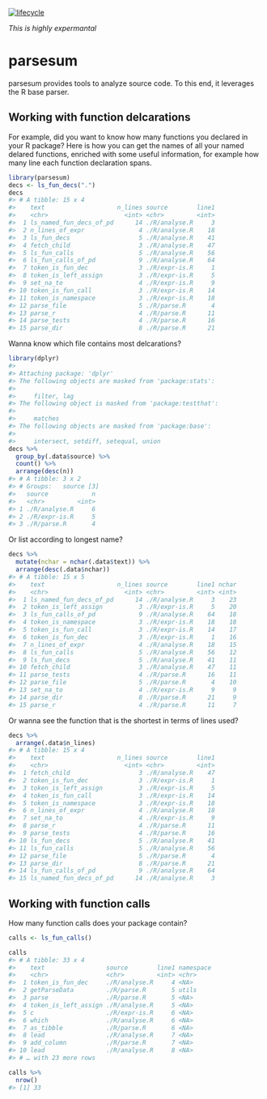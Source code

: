 
<!-- README.md is generated from README.Rmd. Please edit that file -->

[![lifecycle](https://img.shields.io/badge/lifecycle-experimental-orange.svg)](https://www.tidyverse.org/lifecycle/#experimental)

*This is highly expermantal*

# parsesum

parsesum provides tools to analyze source code. To this end, it
leverages the R base parser.

## Working with function delcarations

For example, did you want to know how many functions you declared in
your R package? Here is how you can get the names of all your named
delared functions, enriched with some useful information, for example
how many line each function declaration spans.

``` r
library(parsesum)
decs <- ls_fun_decs(".")
decs
#> # A tibble: 15 x 4
#>    text                    n_lines source        line1
#>    <chr>                     <int> <chr>         <int>
#>  1 ls_named_fun_decs_of_pd      14 ./R/analyse.R     3
#>  2 n_lines_of_expr               4 ./R/analyse.R    18
#>  3 ls_fun_decs                   5 ./R/analyse.R    41
#>  4 fetch_child                   3 ./R/analyse.R    47
#>  5 ls_fun_calls                  5 ./R/analyse.R    56
#>  6 ls_fun_calls_of_pd            9 ./R/analyse.R    64
#>  7 token_is_fun_dec              3 ./R/expr-is.R     1
#>  8 token_is_left_assign          3 ./R/expr-is.R     5
#>  9 set_na_to                     4 ./R/expr-is.R     9
#> 10 token_is_fun_call             3 ./R/expr-is.R    14
#> 11 token_is_namespace            3 ./R/expr-is.R    18
#> 12 parse_file                    5 ./R/parse.R       4
#> 13 parse_r                       4 ./R/parse.R      11
#> 14 parse_tests                   4 ./R/parse.R      16
#> 15 parse_dir                     8 ./R/parse.R      21
```

Wanna know which file contains most delcarations?

``` r
library(dplyr)
#> 
#> Attaching package: 'dplyr'
#> The following objects are masked from 'package:stats':
#> 
#>     filter, lag
#> The following object is masked from 'package:testthat':
#> 
#>     matches
#> The following objects are masked from 'package:base':
#> 
#>     intersect, setdiff, setequal, union
decs %>%
  group_by(.data$source) %>%
  count() %>%
  arrange(desc(n))
#> # A tibble: 3 x 2
#> # Groups:   source [3]
#>   source            n
#>   <chr>         <int>
#> 1 ./R/analyse.R     6
#> 2 ./R/expr-is.R     5
#> 3 ./R/parse.R       4
```

Or list according to longest name?

``` r
decs %>%
  mutate(nchar = nchar(.data$text)) %>%
  arrange(desc(.data$nchar))
#> # A tibble: 15 x 5
#>    text                    n_lines source        line1 nchar
#>    <chr>                     <int> <chr>         <int> <int>
#>  1 ls_named_fun_decs_of_pd      14 ./R/analyse.R     3    23
#>  2 token_is_left_assign          3 ./R/expr-is.R     5    20
#>  3 ls_fun_calls_of_pd            9 ./R/analyse.R    64    18
#>  4 token_is_namespace            3 ./R/expr-is.R    18    18
#>  5 token_is_fun_call             3 ./R/expr-is.R    14    17
#>  6 token_is_fun_dec              3 ./R/expr-is.R     1    16
#>  7 n_lines_of_expr               4 ./R/analyse.R    18    15
#>  8 ls_fun_calls                  5 ./R/analyse.R    56    12
#>  9 ls_fun_decs                   5 ./R/analyse.R    41    11
#> 10 fetch_child                   3 ./R/analyse.R    47    11
#> 11 parse_tests                   4 ./R/parse.R      16    11
#> 12 parse_file                    5 ./R/parse.R       4    10
#> 13 set_na_to                     4 ./R/expr-is.R     9     9
#> 14 parse_dir                     8 ./R/parse.R      21     9
#> 15 parse_r                       4 ./R/parse.R      11     7
```

Or wanna see the function that is the shortest in terms of lines used?

``` r
decs %>%
  arrange(.data$n_lines)
#> # A tibble: 15 x 4
#>    text                    n_lines source        line1
#>    <chr>                     <int> <chr>         <int>
#>  1 fetch_child                   3 ./R/analyse.R    47
#>  2 token_is_fun_dec              3 ./R/expr-is.R     1
#>  3 token_is_left_assign          3 ./R/expr-is.R     5
#>  4 token_is_fun_call             3 ./R/expr-is.R    14
#>  5 token_is_namespace            3 ./R/expr-is.R    18
#>  6 n_lines_of_expr               4 ./R/analyse.R    18
#>  7 set_na_to                     4 ./R/expr-is.R     9
#>  8 parse_r                       4 ./R/parse.R      11
#>  9 parse_tests                   4 ./R/parse.R      16
#> 10 ls_fun_decs                   5 ./R/analyse.R    41
#> 11 ls_fun_calls                  5 ./R/analyse.R    56
#> 12 parse_file                    5 ./R/parse.R       4
#> 13 parse_dir                     8 ./R/parse.R      21
#> 14 ls_fun_calls_of_pd            9 ./R/analyse.R    64
#> 15 ls_named_fun_decs_of_pd      14 ./R/analyse.R     3
```

## Working with function calls

How many function calls does your package contain?

``` r
calls <- ls_fun_calls() 

calls
#> # A tibble: 33 x 4
#>    text                 source        line1 namespace
#>    <chr>                <chr>         <int> <chr>    
#>  1 token_is_fun_dec     ./R/analyse.R     4 <NA>     
#>  2 getParseData         ./R/parse.R       5 utils    
#>  3 parse                ./R/parse.R       5 <NA>     
#>  4 token_is_left_assign ./R/analyse.R     5 <NA>     
#>  5 c                    ./R/expr-is.R     6 <NA>     
#>  6 which                ./R/analyse.R     6 <NA>     
#>  7 as_tibble            ./R/parse.R       6 <NA>     
#>  8 lead                 ./R/analyse.R     7 <NA>     
#>  9 add_column           ./R/parse.R       7 <NA>     
#> 10 lead                 ./R/analyse.R     8 <NA>     
#> # … with 23 more rows

calls %>%
  nrow()
#> [1] 33
```

